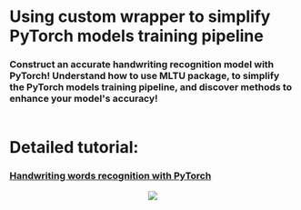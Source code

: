 # Using custom wrapper to simplify PyTorch models training pipeline
### Construct an accurate handwriting recognition model with PyTorch! Understand how to use MLTU package, to simplify the PyTorch models training pipeline, and discover methods to enhance your model's accuracy!<br><br>

# **Detailed tutorial**:
### [Handwriting words recognition with PyTorch](https://pylessons.com/handwriting-recognition-pytorch)

<p align="center">
    <img src="https://pylessons.com/media/Tutorials/mltu/handwriting-recognition-pytorch/handwriting-recognition-pytorch.png">
</p>